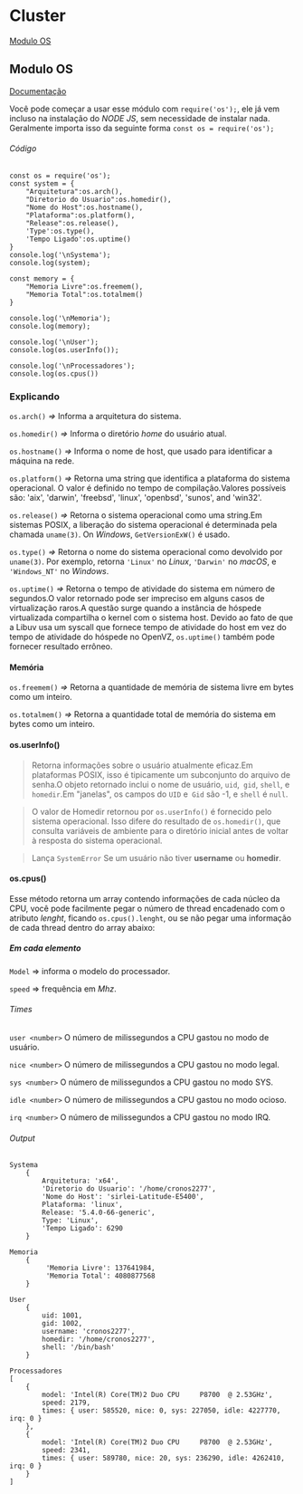 # Cluster
[Modulo OS](#modulo-os)

## Modulo OS
[Documentação](https://nodejs.org/api/os.html)

Você pode começar a usar esse módulo com `require('os');`, ele já vem incluso na instalação do *NODE JS*, sem necessidade de instalar nada. Geralmente importa isso da seguinte forma `const os = require('os');` 

###### Código

    const os = require('os');
    const system = {
        "Arquitetura":os.arch(),    
        "Diretorio do Usuario":os.homedir(),
        "Nome do Host":os.hostname(),
        "Plataforma":os.platform(),
        "Release":os.release(),
        'Type':os.type(),
        'Tempo Ligado':os.uptime()    
    }
    console.log('\nSystema');
    console.log(system);

    const memory = {
        "Memoria Livre":os.freemem(),
        "Memoria Total":os.totalmem()    
    }

    console.log('\nMemoria');
    console.log(memory);

    console.log('\nUser');
    console.log(os.userInfo());

    console.log('\nProcessadores');
    console.log(os.cpus())
### Explicando
`os.arch()` *=>* Informa a arquitetura do sistema.

`os.homedir()` *=>* Informa o diretório *home* do usuário atual.

`os.hostname()` *=>* Informa o nome de host, que usado para identificar a máquina na rede.

`os.platform()` *=>* Retorna uma string que identifica a plataforma do sistema operacional. O valor é definido no tempo de compilação.Valores possíveis são: 'aix', 'darwin', 'freebsd', 'linux', 'openbsd', 'sunos', and 'win32'.

`os.release()` *=>* Retorna o sistema operacional como uma string.Em sistemas POSIX, a liberação do sistema operacional é determinada pela chamada `uname(3)`. On *Windows*, `GetVersionExW()` é usado.

`os.type()` *=>* Retorna o nome do sistema operacional como devolvido por `uname(3)`. Por exemplo, retorna `'Linux'` no *Linux*, `'Darwin'` no *macOS*, e `'Windows_NT'` no *Windows*.

`os.uptime()` *=>* Retorna o tempo de atividade do sistema em número de segundos.O valor retornado pode ser impreciso em alguns casos de virtualização raros.A questão surge quando a instância de hóspede virtualizada compartilha o kernel com o sistema host. Devido ao fato de que a Libuv usa um syscall que fornece tempo de atividade do host em vez do tempo de atividade do hóspede no OpenVZ, `os.uptime()` também pode fornecer resultado errôneo.

#### Memória
`os.freemem()` *=>* Retorna a quantidade de memória de sistema livre em bytes como um inteiro.

`os.totalmem()` *=>* Retorna a quantidade total de memória do sistema em bytes como um inteiro.

#### os.userInfo()
>Retorna informações sobre o usuário atualmente eficaz.Em plataformas POSIX, isso é tipicamente um subconjunto do arquivo de senha.O objeto retornado inclui o nome de usuário, `uid`,` gid`, `shell`, e` homedir`.Em "janelas", os campos do `UID` e` Gid` são -1, e `shell` é `null`.

>O valor de Homedir retornou por `os.userInfo()` é fornecido pelo sistema operacional. Isso difere do resultado de `os.homedir()`, que consulta variáveis de ambiente para o diretório inicial antes de voltar à resposta do sistema operacional.

>Lança `SystemError` Se um usuário não tiver **username** ou **homedir**.

#### os.cpus()
Esse método retorna um array contendo informações de cada núcleo da CPU, você pode facilmente pegar o número de thread encadenado com o atributo *lenght*, ficando `os.cpus().lenght`, ou se não pegar uma informação de cada thread dentro do array abaixo:

##### Em cada elemento
`Model` => informa o modelo do processador.

`speed` => frequência em *Mhz*.

###### Times

`user <number>` O número de milissegundos a CPU gastou no modo de usuário.

`nice <number>` O número de milissegundos a CPU gastou no modo legal.

`sys <number>` O número de milissegundos a CPU gastou no modo SYS.

`idle <number>` O número de milissegundos a CPU gastou no modo ocioso.

`irq <number>` O número de milissegundos a CPU gastou no modo IRQ.


###### Output

    Systema
        {
            Arquitetura: 'x64',
            'Diretorio do Usuario': '/home/cronos2277',
            'Nome do Host': 'sirlei-Latitude-E5400',
            Plataforma: 'linux',
            Release: '5.4.0-66-generic',
            Type: 'Linux',
            'Tempo Ligado': 6290
        }

    Memoria
        {
             'Memoria Livre': 137641984,
             'Memoria Total': 4080877568
        }

    User
        {
            uid: 1001,
            gid: 1002,
            username: 'cronos2277',
            homedir: '/home/cronos2277',
            shell: '/bin/bash'
        }

    Processadores
    [
        {
            model: 'Intel(R) Core(TM)2 Duo CPU     P8700  @ 2.53GHz',
            speed: 2179,
            times: { user: 585520, nice: 0, sys: 227050, idle: 4227770, irq: 0 }
        },
        {
            model: 'Intel(R) Core(TM)2 Duo CPU     P8700  @ 2.53GHz',
            speed: 2341,
            times: { user: 589780, nice: 20, sys: 236290, idle: 4262410, irq: 0 }
        }
    ]